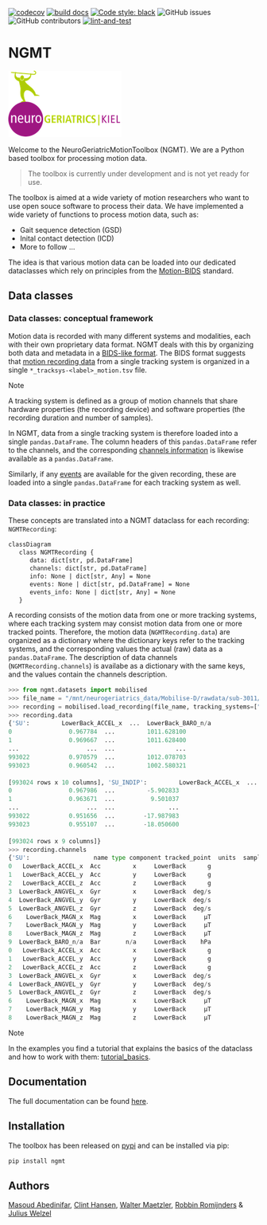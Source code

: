 [![codecov](https://codecov.io/gh/neurogeriatricskiel/NGMT/graph/badge.svg?token=L578RHZ699)](https://codecov.io/gh/neurogeriatricskiel/NGMT)
[![build docs](https://github.com/neurogeriatricskiel/NGMT/actions/workflows/mkdocs.yml/badge.svg)](https://github.com/neurogeriatricskiel/NGMT/actions/workflows/mkdocs.yml)
[![Code style: black](https://img.shields.io/badge/code%20style-black-000000.svg)](https://github.com/psf/black)
![GitHub issues](https://img.shields.io/github/issues-raw/neurogeriatricskiel/NGMT)
![GitHub contributors](https://img.shields.io/github/contributors/neurogeriatricskiel/NGMT)
[![lint-and-test](https://github.com/neurogeriatricskiel/NGMT/actions/workflows/test-and-lint.yml/badge.svg)](https://github.com/neurogeriatricskiel/NGMT/actions/workflows/test-and-lint.yml)

# NGMT
![NeurogeriatricsLogo](ng_logo.png)

Welcome to the NeuroGeriatricMotionToolbox (NGMT). We are a Python based toolbox for processing motion data.

> The toolbox is currently under development and is not yet ready for use.

The toolbox is aimed at a wide variety of motion researchers who want to use open souce software to process their data.
We have implemented a wide variety of functions to process motion data, such as:
-   Gait sequence detection (GSD)
-   Inital contact detection (ICD)
-   More to follow ...

The idea is that various motion data can be loaded into our dedicated dataclasses which rely on principles from the [Motion-BIDS](https://bids-specification.readthedocs.io/en/latest/modality-specific-files/motion.html) standard.

## Data classes
### Data classes: conceptual framework

Motion data is recorded with many different systems and modalities, each with their own proprietary data format. NGMT deals with this by organizing both data and metadata in a [BIDS-like format](https://bids-specification.readthedocs.io/en/stable/modality-specific-files/motion.html). The BIDS format suggests that [motion recording data](https://bids-specification.readthedocs.io/en/stable/modality-specific-files/motion.html#motion-recording-data) from a single tracking system is organized in a single `*_tracksys-<label>_motion.tsv` file. 

> [!NOTE]  
> A tracking system is defined as a group of motion channels that share hardware properties (the recording device) and software properties (the recording duration and number of samples).

In NGMT, data from a single tracking system is therefore loaded into a single `pandas.DataFrame`. The column headers of this `pandas.DataFrame` refer to the channels, and the corresponding [channels information](https://bids-specification.readthedocs.io/en/stable/modality-specific-files/motion.html#channels-description-_channelstsv) is likewise available as a `pandas.DataFrame`.

Similarly, if any [events](https://bids-specification.readthedocs.io/en/stable/modality-specific-files/task-events.html) are available for the given recording, these are loaded into a single `pandas.DataFrame` for each tracking system as well.

### Data classes: in practice
These concepts are translated into a NGMT dataclass for each recording: `NGMTRecording`:
```mermaid
classDiagram
   class NGMTRecording {
      data: dict[str, pd.DataFrame]
      channels: dict[str, pd.DataFrame]
      info: None | dict[str, Any] = None
      events: None | dict[str, pd.DataFrame] = None
      events_info: None | dict[str, Any] = None
   }

```
 A recording consists of the motion data from one or more tracking systems, where each tracking system may consist motion data from one or more tracked points. Therefore, the motion data (`NGMTRecording.data`) are organized as a dictionary where the dictionary keys refer to the tracking systems, and the corresponding values the actual (raw) data as a `pandas.DataFrame`. The description of data channels (`NGMTRecording.channels`) is availabe as a dictionary with the same keys, and the values contain the channels description.
```python
>>> from ngmt.datasets import mobilised
>>> file_name = "/mnt/neurogeriatrics_data/Mobilise-D/rawdata/sub-3011/Free-living/data.mat"
>>> recording = mobilised.load_recording(file_name, tracking_systems=["SU", "SU_INDIP"], tracked_points=["LowerBack"])
>>> recording.data
{'SU':         LowerBack_ACCEL_x  ...  LowerBack_BARO_n/a
0                0.967784  ...         1011.628100
1                0.969667  ...         1011.628400
...                   ...  ...                 ...
993022           0.970579  ...         1012.078703
993023           0.960542  ...         1002.580321

[993024 rows x 10 columns], 'SU_INDIP':         LowerBack_ACCEL_x  ...  LowerBack_MAGN_z
0                0.967986  ...         -5.902833
1                0.963671  ...          9.501037
...                   ...  ...               ...
993022           0.951656  ...        -17.987983
993023           0.955107  ...        -18.050600

[993024 rows x 9 columns]}
>>> recording.channels
{'SU':                  name type component tracked_point  units  sampling_frequency
0   LowerBack_ACCEL_x  Acc         x     LowerBack      g               100.0
1   LowerBack_ACCEL_y  Acc         y     LowerBack      g               100.0
2   LowerBack_ACCEL_z  Acc         z     LowerBack      g               100.0
3  LowerBack_ANGVEL_x  Gyr         x     LowerBack  deg/s               100.0
4  LowerBack_ANGVEL_y  Gyr         y     LowerBack  deg/s               100.0
5  LowerBack_ANGVEL_z  Gyr         z     LowerBack  deg/s               100.0
6    LowerBack_MAGN_x  Mag         x     LowerBack     µT               100.0
7    LowerBack_MAGN_y  Mag         y     LowerBack     µT               100.0
8    LowerBack_MAGN_z  Mag         z     LowerBack     µT               100.0
9  LowerBack_BARO_n/a  Bar       n/a     LowerBack    hPa               100.0, 'SU_INDIP':                  name type component tracked_point  units  sampling_frequency
0   LowerBack_ACCEL_x  Acc         x     LowerBack      g               100.0
1   LowerBack_ACCEL_y  Acc         y     LowerBack      g               100.0
2   LowerBack_ACCEL_z  Acc         z     LowerBack      g               100.0
3  LowerBack_ANGVEL_x  Gyr         x     LowerBack  deg/s               100.0
4  LowerBack_ANGVEL_y  Gyr         y     LowerBack  deg/s               100.0
5  LowerBack_ANGVEL_z  Gyr         z     LowerBack  deg/s               100.0
6    LowerBack_MAGN_x  Mag         x     LowerBack     µT               100.0
7    LowerBack_MAGN_y  Mag         y     LowerBack     µT               100.0
8    LowerBack_MAGN_z  Mag         z     LowerBack     µT               100.0}
```

> [!NOTE]  
> In the examples you find a tutorial that explains the basics of the dataclass and how to work with them: [tutorial_basics](tutorial_basics.md).

## Documentation
The full documentation can be found [here](https://neurogeriatricskiel.github.io/NGMT/).

## Installation
The toolbox has been released on [pypi](https://pypi.org/project/ngmt/) and can be installed via pip:
```bash
pip install ngmt
```

## Authors

[Masoud Abedinifar](https://github.com/masoudabedinifar), [Clint Hansen](mailto:c.hansen@neurologie.uni-kiel.de), [Walter Maetzler](mailto:w.maetzler@neurologie.uni-kiel.de), [Robbin Romijnders](https://github.com/rmndrs89) & [Julius Welzel](https://github.com/JuliusWelzel)